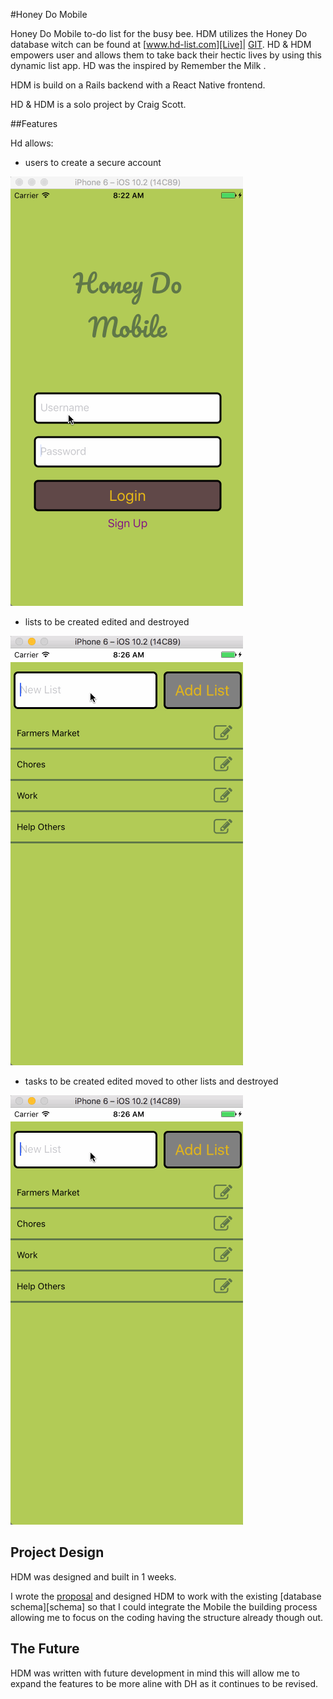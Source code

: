 #Honey Do Mobile

Honey Do Mobile to-do list for the busy bee. HDM utilizes the Honey Do database witch can be found at [www.hd-list.com][Live]| [GIT][GIT]. HD & HDM empowers user and allows them to take back their hectic lives by using this dynamic list app. HD was the inspired by Remember the Milk .

HDM is build on a Rails backend with a React Native frontend.

HD & HDM is a solo project by Craig Scott.


##Features

Hd allows:
- users to create a secure account

![login:][auth]

- lists to be created edited and destroyed

![lists:][lists]

- tasks to be created edited moved to other lists and destroyed

![tasks:][lists]




## Project Design

HDM was designed and built in 1 weeks.

I wrote the [proposal][proposal] and designed HDM to work with the existing [database schema][schema] so that I could integrate the Mobile the building process allowing me to focus on the coding having the structure already though out.



## The Future

HDM was written with future development in mind this will allow me to expand the features to be more aline with DH as it continues to be revised.


[Honey Do]: http://www.hd-list.com
[Git]:https://github.com/craigtscott/Honey-Do
[cloudinary]: http://cloudinary.com
[splash page]: ./docs/images/splash.png "Honey Do"
[auth]: ./docs/gifs/login.gif "Honey Do"
[lists]: ./docs/gifs/lists.gif "Honey Do"
[proposal]: ./docs/proposal.md
[backend]: ./docs/backend.md
